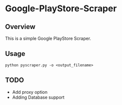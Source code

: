 Google-PlayStore-Scraper
====================


Overview
--------
This is a simple Google PlayStore Scraper.


Usage
-----
```
python pyscraper.py -o <output_filename>
```


TODO
----
* Add proxy option
* Adding Database support
